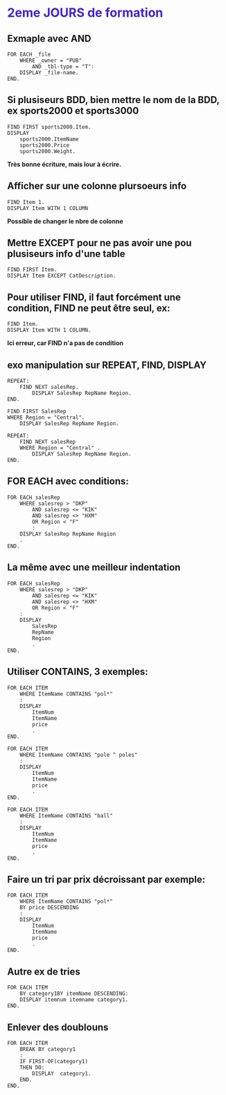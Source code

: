 # <span style="color: #4523d2">2eme JOURS de formation<span> #

##  Exmaple avec AND
```
FOR EACH _file
    WHERE _owner = "PUB"
        AND _tbl-type = "T":
    DISPLAY _file-name.
END.
```
## Si plusiseurs BDD, bien mettre le nom de la BDD, ex sports2000 et sports3000
```
FIND FIRST sports2000.Item.
DISPLAY
	sports2000.ItemName
	sports2000.Price
	sports2000.Weight.
```
**Très bonne écriture, mais lour à écrire.**

## Afficher sur une colonne plursoeurs info 
```
FIND Item 1.
DISPLAY Item WITH 1 COLUMN
```
**Possible de changer le nbre de colonne**

## Mettre EXCEPT pour ne pas avoir une pou plusiseurs info d'une table
```
FIND FIRST Item.
DISPLAY Item EXCEPT CatDescription.
```

## Pour utiliser FIND, il faut forcément une condition, FIND ne peut être seul, ex:
```
FIND Item.
DISPLAY Item WITH 1 COLUMN.
```
**Ici erreur, car FIND n'a pas de condition**

## exo manipulation sur REPEAT, FIND, DISPLAY
```
REPEAT:
    FIND NEXT salesRep.
        DISPLAY SalesRep RepName Region.
END.

FIND FIRST SalesRep
WHERE Region = "Central".
    DISPLAY SalesRep RepName Region.

REPEAT:
    FIND NEXT salesRep 
    WHERE Region = "Central" .
        DISPLAY SalesRep RepName Region.
END.
```

## FOR EACH avec conditions:
```
FOR EACH salesRep 
    WHERE salesrep > "DKP" 
        AND salesrep <= "KIK" 
        AND salesrep <> "HXM"
        OR Region < "F"
        :
    DISPLAY SalesRep RepName Region
	. 
END.
```

## La même avec une meilleur indentation
```
FOR EACH salesRep 
    WHERE salesrep > "DKP" 
        AND salesrep <= "KIK" 
        AND salesrep <> "HXM"
        OR Region < "F"
    :
    DISPLAY 
        SalesRep 
        RepName 
        Region
        . 
END.
```

## Utiliser CONTAINS, 3 exemples:
```
FOR EACH ITEM 
    WHERE ItemName CONTAINS "pol*" 
    :
    DISPLAY 
        ItemNum 
        ItemName 
        price
        . 
END.

FOR EACH ITEM 
    WHERE ItemName CONTAINS "pole ^ poles" 
    :
    DISPLAY 
        ItemNum 
        ItemName 
        price
        . 
END.

FOR EACH ITEM 
    WHERE ItemName CONTAINS "ball" 
    :
    DISPLAY 
        ItemNum 
        ItemName 
        price
        . 
END.
```

## Faire un tri par prix décroissant par exemple:
```
FOR EACH ITEM 
    WHERE ItemName CONTAINS "pol*"
    BY price DESCENDING
    :
    DISPLAY 
        ItemNum 
        ItemName 
        price
        . 
END.
```

## Autre ex de tries
```
FOR EACH ITEM
	BY category1BY itemName DESCENDING:
	DISPLAY itemnum itemname category1.
END.
```

## Enlever des doublouns
```
FOR EACH ITEM 
    BREAK BY category1
    :
    IF FIRST-OF(category1) 
    THEN DO:
        DISPLAY  category1.
    END.
END.
```